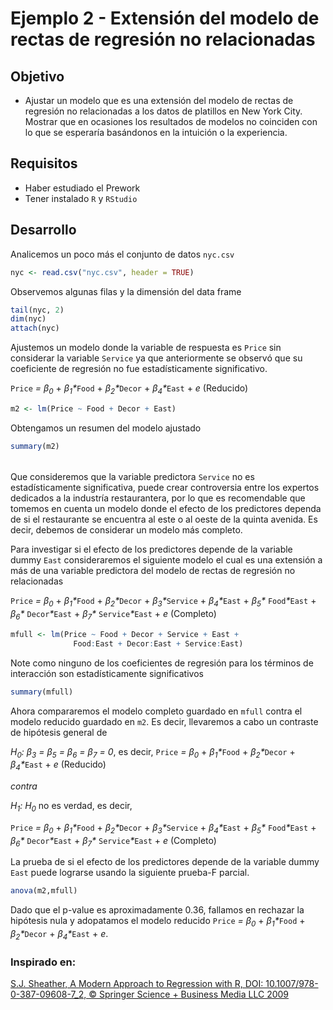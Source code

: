 # Ejemplo 2 - Extensión del modelo de rectas de regresión no relacionadas 

## Objetivo

* Ajustar un modelo que es una extensión del modelo de rectas de regresión no relacionadas a los datos de platillos en New York City. Mostrar que en ocasiones los resultados de modelos no coinciden con lo que se esperaría basándonos en la intuición o la experiencia.

## Requisitos

* Haber estudiado el Prework
* Tener instalado `R` y `RStudio`

## Desarrollo

Analicemos un poco más el conjunto de datos `nyc.csv`

```R
nyc <- read.csv("nyc.csv", header = TRUE)
```

Observemos algunas filas y la dimensión del data frame

```R
tail(nyc, 2) 
dim(nyc)
attach(nyc)
```

Ajustemos un modelo donde la variable de respuesta es `Price` sin considerar la variable `Service` ya que anteriormente se observó que su coeficiente de regresión no fue estadísticamente significativo.

`Price` _= &beta;<sub>0</sub>_ + _&beta;<sub>1</sub>*_`Food` + _&beta;<sub>2</sub>*_`Decor` + _&beta;<sub>4</sub>*_`East` + _e_ (Reducido)

```R
m2 <- lm(Price ~ Food + Decor + East)
```

Obtengamos un resumen del modelo ajustado

```R
summary(m2)
```

######

Que consideremos que la variable predictora `Service` no es estadísticamente significativa, puede crear controversia entre los expertos dedicados a la industría restaurantera, por lo que es recomendable que tomemos en cuenta un modelo donde el efecto de los predictores dependa de si el restaurante se encuentra al este o al oeste de la quinta avenida. Es decir, debemos de considerar un modelo más completo.

Para investigar si el efecto de los predictores depende de la variable dummy `East` consideraremos el siguiente modelo el cual es una extensión a más de una variable predictora del modelo de rectas de regresión no relacionadas 

 `Price` _= &beta;<sub>0</sub>_ + _&beta;<sub>1</sub>*_`Food` + _&beta;<sub>2</sub>*_`Decor` +  _&beta;<sub>3</sub>*_`Service` + _&beta;<sub>4</sub>*_`East` 
           + _&beta;<sub>5</sub>*_ `Food`_*_`East` + _&beta;<sub>6</sub>*_ `Decor`_*_`East` + _&beta;<sub>7</sub>*_ `Service`_*_`East` + _e_ (Completo)

```R
mfull <- lm(Price ~ Food + Decor + Service + East + 
              Food:East + Decor:East + Service:East)
```

Note como ninguno de los coeficientes de regresión para los términos de interacción son estadísticamente significativos

```R
summary(mfull)
```

Ahora compararemos el modelo completo guardado en `mfull` contra el modelo reducido guardado en `m2`. Es decir, llevaremos a cabo un contraste de hipótesis general de

_H<sub>0</sub>: &beta;<sub>3</sub> = &beta;<sub>5</sub> = &beta;<sub>6</sub> = &beta;<sub>7</sub> = 0_, es decir, 
`Price` _= &beta;<sub>0</sub>_ + _&beta;<sub>1</sub>*_`Food` + _&beta;<sub>2</sub>*_`Decor` + _&beta;<sub>4</sub>*_`East` + _e_ (Reducido)

*contra*

_H<sub>1</sub>: H<sub>0</sub>_ no es verdad,
es decir, 

`Price` _= &beta;<sub>0</sub>_ + _&beta;<sub>1</sub>*_`Food` + _&beta;<sub>2</sub>*_`Decor` +  _&beta;<sub>3</sub>*_`Service` + _&beta;<sub>4</sub>*_`East` + 
           _&beta;<sub>5</sub>*_ `Food`_*_`East` + _&beta;<sub>6</sub>*_ `Decor`_*_`East` + _&beta;<sub>7</sub>*_ `Service`_*_`East` + _e_ (Completo)

La prueba de si el efecto de los predictores depende de la variable dummy `East` puede lograrse usando la siguiente prueba-F parcial.

```R
anova(m2,mfull)
```

Dado que el p-value es aproximadamente 0.36, fallamos en rechazar la hipótesis nula y adopatamos el modelo reducido `Price` _= &beta;<sub>0</sub>_ + _&beta;<sub>1</sub>*_`Food` + _&beta;<sub>2</sub>*_`Decor` + _&beta;<sub>4</sub>*_`East` + _e_.

### Inspirado en:

[S.J. Sheather, A Modern Approach to Regression with R, DOI: 10.1007/978-0-387-09608-7_2, © Springer Science + Business Media LLC 2009](https://gattonweb.uky.edu/sheather/book/index.php)



